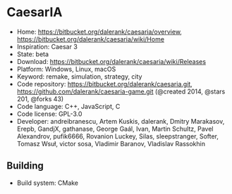 # CaesarIA

- Home: https://bitbucket.org/dalerank/caesaria/overview, https://bitbucket.org/dalerank/caesaria/wiki/Home
- Inspiration: Caesar 3
- State: beta
- Download: https://bitbucket.org/dalerank/caesaria/wiki/Releases
- Platform: Windows, Linux, macOS
- Keyword: remake, simulation, strategy, city
- Code repository: https://bitbucket.org/dalerank/caesaria.git, https://github.com/dalerank/caesaria-game.git (@created 2014, @stars 201, @forks 43)
- Code language: C++, JavaScript, C
- Code license: GPL-3.0
- Developer: andreibranescu, Artem Kuskis, dalerank, Dmitry Marakasov, Erepb, GandjX, gathanase, George Gaál, Ivan, Martin Schultz, Pavel Alexandrov, pufik6666, Rovanion Luckey, Silas, sleepstranger, Softer, Tomasz Wsuł, victor sosa, Vladimir Baranov, Vladislav Rassokhin

## Building

- Build system: CMake
